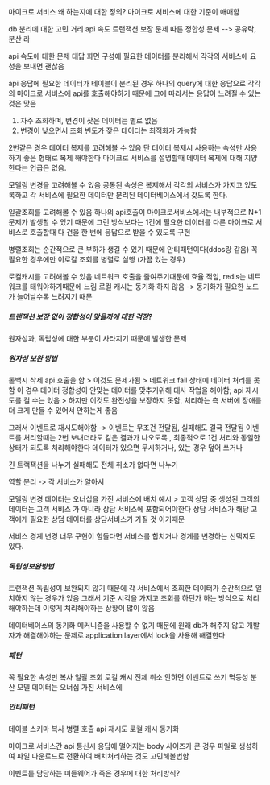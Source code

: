 마이크로 서비스 왜 하는지에 대한 정의?
마이크로 서비스에 대한 기준이 애매함

db 분리에 대한 고민 거리
api 속도
트랜잭션 보장 문제 따른 정합성 문제 --> 공유락, 분산 라 

api 속도에 대한 문제 대답
화면 구성에 필요한 데이터를 분리해서 각각의 서비스에 요청을 보내면 괜찮음

api 응답에 필요한 데이터가 테이블이 분리된 경우 하나의 query에 대한 응답으로 각각의 마이크로 서비스에 api를 호출해야하기 때문에 그에 따라서는 응답이 느려질 수 있는것은 맞음

1. 자주 조회하며, 변경이 잦은 데이터는 별로 없음
2. 변경이 낮으면서 조회 빈도가 잦은 데이터는 최적화가 가능함

2번같은 경우 데이터 복제를 고려해볼 수 있음
단 데이터 복제시 사용하는 속성만 사용하기 좋은 형태로 복제 해야한다
마이크로 서비스를 설명할때 데이터 복제에 대해 지양한다는 언급은 없음.

모델링 변경을 고려해볼 수 있음
공통된 속성은 복제해서 각각의 서비스가 가지고 있도록하고 각 서비스에 필요한 데이터만 분리된 데이터베이스에서 갖도록 한다.

일괄조회를 고려해볼 수 있음
하나의 api호출이 마이크로서비스에서는 내부적으로 N+1문제가 발생할 수 있기 때문에
그런 방식보다는 1건에 필요한 데이터를 다른 마이크로 서비스로 호출할때 다 건을 한 번에 응답으로 받을 수 있도록 구현

병렬조회는 순간적으로 큰 부하가 생길 수 있기 때문에 안티패턴이다(ddos랑 같음)
꼭 필요한 경우에만 이로갈 조회를 병렬로 실행 (가끔 있는 경우)

로컬캐시를 고려해볼 수 있음
네트워크 호출을 줄여주기때문에 효율 적임, redis는 네트워크를 태워야하기때문에 느림
로컬 캐시는 동기화 하지 않음 -> 동기화가 필요한 노드가 늘어날수록 느려지기 때문


##### 트랜잭션 보장 없이 정합성이 맞을까에 대한 걱정?
원자성과, 독립성에 대한 부분이 사라지기 때문에 발생한 문제
##### 원자성 보완 방법
롤백시 삭제 api 호출을 함 > 이것도 문제가됨 > 네트워크 fail 상태에 데이터 처리를 못함
이 경우 데이터 정합성이 안맞는 데이터를 맞추기위해 대사 작업을 해야함;
api 재시도를 걸 수는 있음 > 하지만 이것도 완전성을 보장하지 못함, 처리하는 측 서버에 장애를 더 크게 만들 수 있어서 
안하는게 좋음

그래서 이벤트로 재시도해야함 -> 이벤트는 무조건 전달됨, 실패해도 결국 전달됨
이벤트를 처리할때는 2번 보내더라도 같은 결과가 나오도록 , 최종적으로 1건 처리와 동일한 상태가 되도록 처리해야한다
데이터가 있으면 무시하거나, 있는 경우 덮어 쓰거나

긴 트랙잭션을 나누기
실패해도 전체 취소가 없다면 나누기 

역할 분리 -> 각 서비스가 알아서

모델링 변경
데이터는 오너십을 가진 서비스에 배치
예시 > 고객 상담 중 생성된 고객의 데이터는 고객 서비스 가 아니라 상담 서비스에 포함되어야한다 상담 서비스가 해당 고객에게 필요한 상덤 데이터를 상담서비스가 가질 것 이기때문

서비스 경계 변경
너무 구현이 힘들다면 서비스를 합치거나 경게를 변경하는 선택지도 있다.

##### 독립성보완방법
트랜잭션 독립성이 보완되지 않기 때문에 각 서비스에서 조회한 데이터가 순간적으로 일치하지 않는 경우가 있음
그래서 기준 시각을 가지고 조회를 하던가 하는 방식으로 처리해야하는데 이렇게 처리해야하는 상황이 많이 않음

데이터베이스의 동기화 메커니즘을 사용할 수 없기 때문에
원래 db가 해주지 않고 개발자가 해결해야하는 문제로 application layer에서 lock을 사용해 해결한다

##### 패턴
꼭 필요한 속성만 복사
일괄 조회
로컬 캐시
전체 취소 안하면 이벤트로 쓰기 
멱등성
분산 모델
데이터는 오너십 가진 서비스에

##### 안티패턴
테이블 스키마 복사
병렬 호출
api 재시도
로컬 캐시 동기화


마이크로 서비스간 api 통신시 응답에 떨어지는 body 사이즈가 큰 경우 파일로 생성하여 파일 다운로드로 전환하여 배치처리하는 것도 고민해볼법함

이벤트를 담당하는 미들웨어가 죽은 경우에 대한 처리방식?
